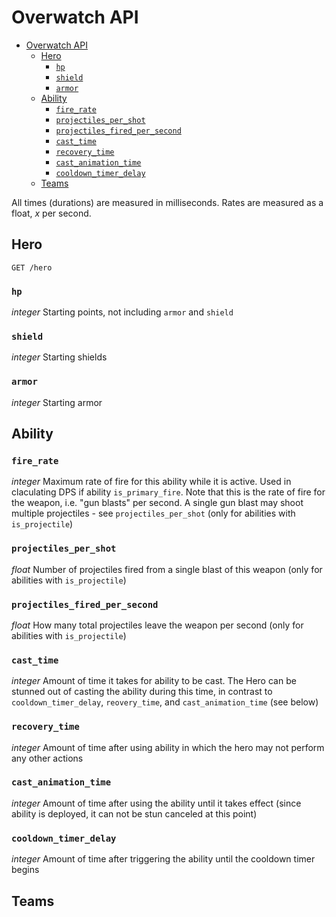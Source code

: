 # Overwatch API
- [Overwatch API](#overwatch-api)
  - [Hero](#hero)
    - [`hp`](#hp)
    - [`shield`](#shield)
    - [`armor`](#armor)
  - [Ability](#ability)
    - [`fire_rate`](#fire_rate)
    - [`projectiles_per_shot`](#projectiles_per_shot)
    - [`projectiles_fired_per_second`](#projectiles_fired_per_second)
    - [`cast_time`](#cast_time)
    - [`recovery_time`](#recovery_time)
    - [`cast_animation_time`](#cast_animation_time)
    - [`cooldown_timer_delay`](#cooldown_timer_delay)
  - [Teams](#teams)


All times (durations) are measured in milliseconds. Rates are measured as a float, *x* per second.

## Hero

`GET /hero`
### `hp`
*integer* Starting points, not including `armor` and `shield`

### `shield`
*integer* Starting shields

### `armor`
*integer* Starting armor


## Ability
### `fire_rate`
*integer* Maximum rate of fire for this ability while it is active. Used in claculating DPS if ability `is_primary_fire`.
Note that this is the rate of fire for the weapon, i.e. "gun blasts" per second. A single gun blast may shoot multiple projectiles - see `projectiles_per_shot` (only for abilities with `is_projectile`)

### `projectiles_per_shot`
*float* Number of projectiles fired from a single blast of this weapon (only for abilities with `is_projectile`)

### `projectiles_fired_per_second`
*float* How many total projectiles leave the weapon per second (only for abilities with `is_projectile`)

### `cast_time`
*integer* Amount of time it takes for ability to be cast. The Hero can be stunned out of casting the ability during this time, in contrast to `cooldown_timer_delay`, `reovery_time`, and `cast_animation_time` (see below)

### `recovery_time`
*integer* Amount of time after using ability in which the hero may not perform any other actions

### `cast_animation_time`
*integer* Amount of time after using the ability until it takes effect (since ability is deployed, it can not be stun canceled at this point)

### `cooldown_timer_delay`
*integer* Amount of time after triggering the ability until the cooldown timer begins


## Teams